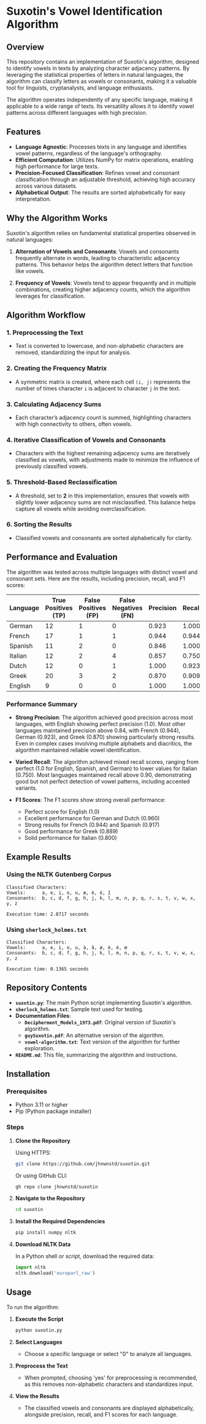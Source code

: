 # Suxotin's Vowel Identification Algorithm

## Overview

This repository contains an implementation of Suxotin's algorithm, designed to identify vowels in texts by analyzing character adjacency patterns. By leveraging the statistical properties of letters in natural languages, the algorithm can classify letters as vowels or consonants, making it a valuable tool for linguists, cryptanalysts, and language enthusiasts.

The algorithm operates independently of any specific language, making it applicable to a wide range of texts. Its versatility allows it to identify vowel patterns across different languages with high precision.

## Features

- **Language Agnostic**: Processes texts in any language and identifies vowel patterns, regardless of the language's orthography.
- **Efficient Computation**: Utilizes NumPy for matrix operations, enabling high performance for large texts.
- **Precision-Focused Classification**: Refines vowel and consonant classification through an adjustable threshold, achieving high accuracy across various datasets.
- **Alphabetical Output**: The results are sorted alphabetically for easy interpretation.

## Why the Algorithm Works

Suxotin's algorithm relies on fundamental statistical properties observed in natural languages:

1. **Alternation of Vowels and Consonants**: Vowels and consonants frequently alternate in words, leading to characteristic adjacency patterns. This behavior helps the algorithm detect letters that function like vowels.
  
2. **Frequency of Vowels**: Vowels tend to appear frequently and in multiple combinations, creating higher adjacency counts, which the algorithm leverages for classification.

## Algorithm Workflow

### 1. Preprocessing the Text

- Text is converted to lowercase, and non-alphabetic characters are removed, standardizing the input for analysis.

### 2. Creating the Frequency Matrix

- A symmetric matrix is created, where each cell `(i, j)` represents the number of times character `i` is adjacent to character `j` in the text.

### 3. Calculating Adjacency Sums

- Each character’s adjacency count is summed, highlighting characters with high connectivity to others, often vowels.

### 4. Iterative Classification of Vowels and Consonants

- Characters with the highest remaining adjacency sums are iteratively classified as vowels, with adjustments made to minimize the influence of previously classified vowels.

### 5. Threshold-Based Reclassification

- A threshold, set to **2** in this implementation, ensures that vowels with slightly lower adjacency sums are not misclassified. This balance helps capture all vowels while avoiding overclassification.

### 6. Sorting the Results

- Classified vowels and consonants are sorted alphabetically for clarity.

## Performance and Evaluation

The algorithm was tested across multiple languages with distinct vowel and consonant sets. Here are the results, including precision, recall, and F1 scores:

| Language | True Positives (TP) | False Positives (FP) | False Negatives (FN) | Precision | Recall | F1 Score |
|--------------|-------------------------|--------------------------|--------------------------|---------------|------------|--------------|
| German   | 12                      | 1                        | 0                        | 0.923         | 1.000      | 0.960        |
| French   | 17                      | 1                        | 1                        | 0.944         | 0.944      | 0.944        |
| Spanish  | 11                      | 2                        | 0                        | 0.846         | 1.000      | 0.917        |
| Italian  | 12                      | 2                        | 4                        | 0.857         | 0.750      | 0.800        |
| Dutch    | 12                      | 0                        | 1                        | 1.000         | 0.923      | 0.960        |
| Greek    | 20                      | 3                        | 2                        | 0.870         | 0.909      | 0.889        |
| English  | 9                       | 0                        | 0                        | 1.000         | 1.000      | 1.000        |

### Performance Summary
- **Strong Precision**: The algorithm achieved good precision across most languages, with English showing perfect precision (1.0). Most other languages maintained precision above 0.84, with French (0.944), German (0.923), and Greek (0.870) showing particularly strong results. Even in complex cases involving multiple alphabets and diacritics, the algorithm maintained reliable vowel identification.
  
- **Varied Recall**: The algorithm achieved mixed recall scores, ranging from perfect (1.0 for English, Spanish, and German) to lower values for Italian (0.750). Most languages maintained recall above 0.90, demonstrating good but not perfect detection of vowel patterns, including accented variants.

- **F1 Scores**: The F1 scores show strong overall performance:
  - Perfect score for English (1.0)
  - Excellent performance for German and Dutch (0.960)
  - Strong results for French (0.944) and Spanish (0.917)
  - Good performance for Greek (0.889)
  - Solid performance for Italian (0.800)

## Example Results

### Using the NLTK Gutenberg Corpus

```
Classified Characters:
Vowels:      a, e, i, o, u, æ, è, é, î
Consonants:  b, c, d, f, g, h, j, k, l, m, n, p, q, r, s, t, v, w, x, y, z

Execution time: 2.8717 seconds
```

### Using `sherlock_holmes.txt`

```
Classified Characters:
Vowels:      a, e, i, o, u, à, â, æ, è, é, œ
Consonants:  b, c, d, f, g, h, j, k, l, m, n, p, q, r, s, t, v, w, x, y, z

Execution time: 0.1365 seconds
```

## Repository Contents

- **`suxotin.py`**: The main Python script implementing Suxotin's algorithm.
- **`sherlock_holmes.txt`**: Sample text used for testing.
- **Documentation Files**:
  - **`Decipherment_Models_1973.pdf`**: Original version of Suxotin's algorithm.
  - **`guySuxotin.pdf`**: An alternative version of the algorithm.
  - **`vowel-algorithm.txt`**: Text version of the algorithm for further exploration.
- **`README.md`**: This file, summarizing the algorithm and instructions.

## Installation

### Prerequisites

- Python 3.11 or higher
- Pip (Python package installer)

### Steps

1. **Clone the Repository**

   Using HTTPS:

   ```bash
   git clone https://github.com/jhnwnstd/suxotin.git
   ```

   Or using GitHub CLI:

   ```bash
   gh repo clone jhnwnstd/suxotin
   ```

2. **Navigate to the Repository**

   ```bash
   cd suxotin
   ```

3. **Install the Required Dependencies**

   ```bash
   pip install numpy nltk
   ```

4. **Download NLTK Data**

   In a Python shell or script, download the required data:

   ```python
   import nltk
   nltk.download('europarl_raw')
   ```

## Usage

To run the algorithm:

1. **Execute the Script**

   ```bash
   python suxotin.py
   ```

2. **Select Languages**

   - Choose a specific language or select "0" to analyze all languages.

3. **Preprocess the Text**

   - When prompted, choosing 'yes' for preprocessing is recommended, as this removes non-alphabetic characters and standardizes input.

4. **View the Results**

   - The classified vowels and consonants are displayed alphabetically, alongside precision, recall, and F1 scores for each language.
